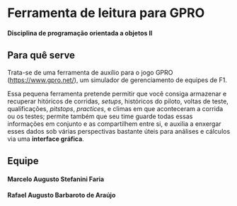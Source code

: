 # Ferramenta de leitura para GPRO
#### Disciplina de programação orientada a objetos II

## Para quê serve
Trata-se de uma ferramenta de auxílio para o jogo GPRO (https://www.gpro.net/), um simulador de gerenciamento de equipes de F1.

Essa pequena ferramenta pretende permitir que você consiga armazenar e recuperar hitóricos de corridas, *setups*, históricos do piloto, voltas de teste, qualificações, *pitstops*, *practices*, e climas em que aconteceram a corrida ou os testes; permite também que seu time guarde todas essas informações em conjunto e as compartilhem entre si, e auxilia a enxergar esses dados sob várias perspectivas bastante úteis para análises e cálculos via uma __interface gráfica__.

## Equipe
#### Marcelo Augusto Stefanini Faria
#### Rafael Augusto Barbaroto de Araújo
